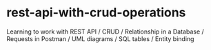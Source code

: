 # rest-api-with-crud-operations
Learning to work with REST API / CRUD / Relationship in a Database / Requests in Postman / UML diagrams / SQL tables / Entity binding
